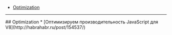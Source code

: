 * [Optimization](#optimization)

***
<a name="optimization" />
## Optimization
* [Оптимизируем производительность JavaScript для V8](http://habrahabr.ru/post/154537/)